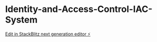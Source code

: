 # Identity-and-Access-Control-IAC-System

[Edit in StackBlitz next generation editor ⚡️](https://stackblitz.com/~/github.com/Hruthik2004/Identity-and-Access-Control-IAC-System)